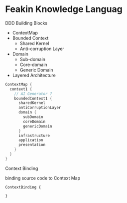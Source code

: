 # Feakin Knowledge Languag

DDD Building Blocks

- ContextMap
- Bounded Context
  - Shared Kernel
  - Anti-corruption Layer
- Domain
  - Sub-domain
  - Core-domain
  - Generic Domain
- Layered Architecture

```groovy
ContextMap {
  context1 {
    // AI Generator ?
    boundedContext1 {
      sharedKernel
      antiCorruptionLayer
      domain {
        subDomain
        coreDomain
        genericDomain
      }
      infrastructure
      application
      presentation
    }
  }
}
```

Context Binding

binding source code to Context Map

```
ContextBinding {

}
```
